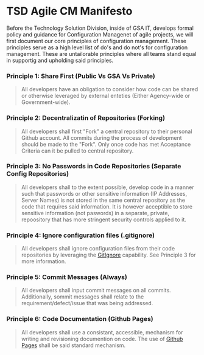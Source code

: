 # TSD Agile CM Manifesto
Before the Technology Solution Division, inside of GSA IT, develops formal policy and guidance for Configuration Managenet of agile projects, we will first document our core principles of configuration management. These principles serve as a high level list of do's and do not's for configuration management. These are untailorable principles where all teams stand equal in supportig and upholding said principles.

### Principle 1: Share First (Public Vs GSA Vs Private)
> All developers have an obligation to consider how code can be shared or otherwise leveraged by external enteties (Either Agency-wide or Government-wide).

### Principle 2: Decentralizatin of Repositories (Forking)
> All developers shall first "Fork" a central repository to their personal Github account. All commits during the process of development should be made to the "Fork". Only once code has met Acceptance Criteria can it be pulled to central repository.

### Principle 3: No Passwords in Code Repositories (Separate Config Repositories)
> All developers shall to the extent possible, develop code in a manner such that passwords or other sensitive information (IP Addresses, Server Names) is not stored in the same central repository as the code that requires said information. It is however acceptible to store sensitive information (not paswords) in a separate, private, repoository that has more stringent security controls applied to it.

### Principle 4: Ignore configuration files (.gitignore)
> All developers shall ignore configuration files from their code repositories by leveraging the [GitIgnore](http://git-scm.com/docs/gitignore) capability. See Principle 3 for more information.

### Principle 5: Commit Messages (Always)
> All developers shall input commit messages on all commits. Additionally, sommit messages shall relate to the requirement/defect/issue that was being addressed.

### Principle 6: Code Documentation (Github Pages)
> All developers shall use a consistant, accessible, mechanism for writing and revisioning documention on code. The use of [Github Pages](https://pages.github.com/) shall be said standard mechanism.



